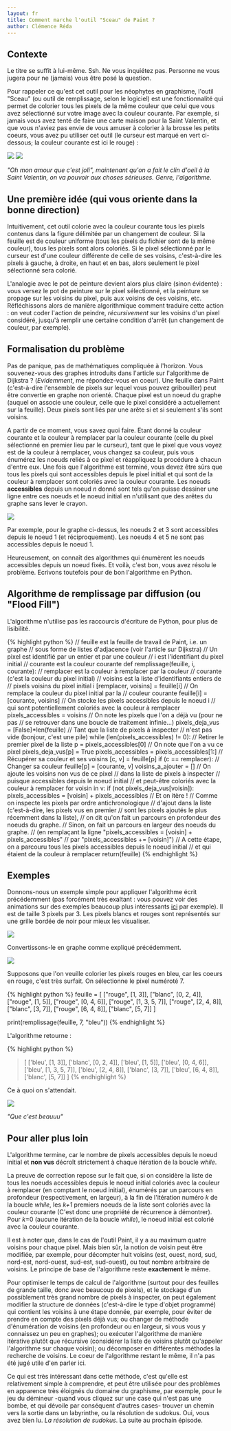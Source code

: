 ```yaml
---
layout: fr
title: Comment marche l'outil "Sceau" de Paint ?
author: Clémence Réda
---
```


## Contexte

Le titre se suffit à lui-même. Ssh. Ne vous inquiétez pas. Personne ne vous jugera pour ne (jamais) vous être posé la question.

Pour rappeler ce qu'est cet outil pour les néophytes en graphisme, l'outil "Sceau" (ou outil de remplissage, selon le logiciel) est une fonctionnalité qui permet de colorier tous les pixels de la même couleur que celui que vous avez sélectionné sur votre image avec la couleur courante. Par exemple, si jamais vous avez tenté de faire une carte maison pour la Saint Valentin, et que vous n'aviez pas envie de vous amuser à colorier à la brosse les petits coeurs, vous avez pu utiliser cet outil (le curseur est marqué en vert ci-dessous; la couleur courante est ici le rouge) :

<img src="/fr/images/paint/jeveuxcolorier.png" style="float: center"/>

<img src="/fr/images/paint/cestcolorie.png" style="float: center"/>

*"Oh mon amour que c'est joli", maintenant qu'on a fait le clin d'oeil à la Saint Valentin, on va pouvoir aux choses sérieuses. Genre, l'algorithme.*

## Une première idée (qui vous oriente dans la bonne direction)

Intuitivement, cet outil colorie avec la couleur courante tous les pixels contenus dans la figure délimitée par un changement de couleur. Si la feuille est de couleur uniforme (tous les pixels du fichier sont de la même couleur), tous les pixels sont alors coloriés. Si le pixel sélectionné par le curseur est d'une couleur différente de celle de ses voisins, c'est-à-dire les pixels à gauche, à droite, en haut et en bas, alors seulement le pixel sélectionné sera colorié. 

L'analogie avec le pot de peinture devient alors plus claire (sinon évidente) : vous versez le pot de peinture sur le pixel sélectionné, et la peinture se propage sur les voisins du pixel, puis aux voisins de ces voisins, etc. Réfléchissons alors de manière algorithmique comment traduire cette action : on veut coder l'action de peindre, *récursivement* sur les voisins d'un pixel considéré, jusqu'à remplir une certaine condition d'arrêt (un changement de couleur, par exemple).

## Formalisation du problème

Pas de panique, pas de mathématiques compliquée à l'horizon. Vous souvenez-vous des graphes introduits dans l'article sur l'algorithme de Dijkstra ? (*Evidemment*, me répondez-vous en coeur). Une feuille dans Paint (c'est-à-dire l'ensemble de pixels sur lequel vous pouvez gribouiller) peut être convertie en graphe non orienté. Chaque pixel est un noeud du graphe (auquel on associe une couleur, celle que le pixel considéré a actuellement sur la feuille). Deux pixels sont liés par une arête si et si seulement s'ils sont voisins. 

A partir de ce moment, vous savez quoi faire. Etant donné la couleur courante et la couleur à remplacer par la couleur courante (celle du pixel sélectionné en premier lieu par le curseur), tant que le pixel que vous voyez est de la couleur à remplacer, vous changez sa couleur, puis vous énumérez les noeuds reliés à ce pixel et réappliquez la procédure à chacun d'entre eux. Une fois que l'algorithme est terminé, vous devez être sûrs que tous les pixels qui sont accessibles depuis le pixel initial et qui sont de la couleur à remplacer sont coloriés avec la couleur courante. Les noeuds **accessibles** depuis un noeud *n* donné sont tels qu'on puisse dessiner une ligne entre ces noeuds et le noeud initial en n'utilisant que des arêtes du graphe sans lever le crayon.

<img src="/fr/images/paint/ex2.png" style="float: center"/>

Par exemple, pour le graphe ci-dessus, les noeuds 2 et 3 sont accessibles depuis le noeud 1 (et réciproquement). Les noeuds 4 et 5 ne sont pas accessibles depuis le noeud 1.

Heureusement, on connaît des algorithmes qui énumèrent les noeuds accessibles depuis un noeud fixés. Et voilà, c'est bon, vous avez résolu le problème. Ecrivons toutefois pour de bon l'algorithme en Python.

## Algorithme de remplissage par diffusion (ou "Flood Fill")

L'algorithme n'utilise pas les raccourcis d'écriture de Python, pour plus de lisibilité.

{% highlight python %}
// feuille est la feuille de travail de Paint, i.e. un graphe
// sous forme de listes d'adjacence (voir l'article sur Dijkstra)
// Un pixel est identifié par un entier et par une couleur
// i est l'identifiant du pixel initial
// courante est la couleur courante 
def remplissage(feuille, i, courante):
	// remplacer est la couleur à remplacer par la couleur
	// courante (c'est la couleur du pixel initial)
	// voisins est la liste d'identifiants entiers de 
	// pixels voisins du pixel initial i
	[remplacer, voisins] = feuille[i]
	// On remplace la couleur du pixel initial par la
	// couleur courante
	feuille[i] = [courante, voisins]
	// On stocke les pixels accessibles depuis le noeud i
	// qui sont potentiellement coloriés avec la couleur à remplacer
	pixels_accessibles = voisins
	// On note les pixels que l'on a déjà vu (pour ne pas 
	// se retrouver dans une boucle de traitement infinie...)
	pixels_deja_vus = [False]*len(feuille)
	// Tant que la liste de pixels à inspecter 
	// n'est pas vide (bonjour, c'est une pile)
	while (len(pixels_accessibles) != 0):
		// Retirer le premier pixel de la liste
		p = pixels_accessibles[0]
		// On note que l'on a vu ce pixel
		pixels_deja_vus[p] = True
		pixels_accessibles = pixels_accessibles[1:]
		// Récupérer sa couleur et ses voisins
		[c, v] = feuille[p]
		if (c == remplacer):
			// Changer sa couleur
			feuille[p] = [courante, v]
			voisins_a_ajouter = []
			// On ajoute les voisins non vus de ce pixel
			// dans la liste de pixels à inspecter
			// puisque accessibles depuis le noeud initial
			// et peut-être coloriés avec la couleur à remplacer
			for voisin in v:
				if (not pixels_deja_vus[voisin]):
					pixels_accessibles = [voisin] + pixels_accessibles
		// Et on itère !
		// Comme on inspecte les pixels par ordre antichronologique 
		// d'ajout dans la liste (c'est-à-dire, les pixels vus en premier
		// sont les pixels ajoutés le plus récemment dans la liste), 
		// on dit qu'on fait un parcours en profondeur des noeuds du graphe.
		// Sinon, on fait un parcours en largeur des noeuds du graphe.
		// (en remplaçant la ligne "pixels_accessibles = [voisin] + pixels_accessibles"
		// par "pixels_accessibles += [voisin]")
	// A cette étape, on a parcouru tous les pixels accessibles depuis le noeud initial
	// et qui étaient de la couleur à remplacer
	return(feuille)
{% endhighlight %}

## Exemples

Donnons-nous un exemple simple pour appliquer l'algorithme écrit précédemment (pas forcément très exaltant : vous pouvez voir des animations sur des exemples beaucoup plus intéressants [ici](https://en.wikipedia.org/wiki/Flood_fill) par exemple). Il est de taille 3 pixels par 3. Les pixels blancs et rouges sont représentés sur une grille bordée de noir pour mieux les visualiser.

<img src="/fr/images/paint/ex.png" style="float: center"/>

Convertissons-le en graphe comme expliqué précédemment.

<img src="/fr/images/paint/graph.png" style="float: center"/>

Supposons que l'on veuille colorier les pixels rouges en bleu, car les coeurs en rouge, c'est très surfait. On sélectionne le pixel numéroté 7.

{% highlight python %}
feuille = [
	["rouge", [1, 3]],
	["blanc", [0, 2, 4]],
	["rouge", [1, 5]],
	["rouge", [0, 4, 6]],
	["rouge", [1, 3, 5, 7]],
	["rouge", [2, 4, 8]],
	["blanc", [3, 7]],
	["rouge", [6, 4, 8]],
	["blanc", [5, 7]]
]

print(remplissage(feuille, 7, "bleu"))
{% endhighlight %}

L'algorithme retourne :

{% highlight python %}
> [
	['bleu', [1, 3]], 
	['blanc', [0, 2, 4]], 
	['bleu', [1, 5]], 
	['bleu', [0, 4, 6]], 
	['bleu', [1, 3, 5, 7]], 
	['bleu', [2, 4, 8]], 
	['blanc', [3, 7]], 
	['bleu', [6, 4, 8]], 
	['blanc', [5, 7]]
]
{% endhighlight %}

Ce à quoi on s'attendait.

<img src="/fr/images/paint/graph2.png" style="float: center"/>

*"Que c'est beauuu"*

## Pour aller plus loin

L'algorithme termine, car le nombre de pixels accessibles depuis le noeud initial et **non vus** décroît strictement à chaque itération de la boucle *while*.

La preuve de correction repose sur le fait que, si on considère la liste de tous les noeuds accessibles depuis le noeud initial coloriés avec la couleur à remplacer (en comptant le noeud initial), énumérés par un parcours en profondeur (respectivement, en largeur), à la fin de l'itération numéro *k* de la boucle *while*, les *k+1* premiers noeuds de la liste sont coloriés avec la couleur courante (C'est donc une propriété de récurrence à démontrer). Pour *k*=0 (aucune itération de la boucle *while*), le noeud initial est colorié avec la couleur courante.

Il est à noter que, dans le cas de l'outil Paint, il y a au maximum quatre voisins pour chaque pixel. Mais bien sûr, la notion de voisin peut être modifiée, par exemple, pour décompter huit voisins (est, ouest, nord, sud, nord-est, nord-ouest, sud-est, sud-ouest), ou tout nombre arbitraire de voisins. Le principe de base de l'algorithme reste **exactement** le même.

Pour optimiser le temps de calcul de l'algorithme (surtout pour des feuilles de grande taille, donc avec beaucoup de pixels), et le stockage d'un possiblement très grand nombre de pixels à inspecter, on peut également modifier la structure de données (c'est-à-dire le type d'objet programmé) qui contient les voisins à une étape donnée, par exemple, pour éviter de prendre en compte des pixels déjà vus; ou changer de méthode d'énumération de voisins (en profondeur ou en largeur, si vous vous y connaissez un peu en graphes); ou exécuter l'algorithme de manière itérative plutôt que récursive (considérer la liste de voisins plutôt qu'appeler l'algorithme sur chaque voisin); ou décomposer en différentes méthodes la recherche de voisins. Le coeur de l'algorithme restant le même, il n'a pas été jugé utile d'en parler ici. 

Ce qui est très intéressant dans cette méthode, c'est qu'elle est relativement simple à comprendre, et peut être utilisée pour des problèmes en apparence très éloignés du domaine du graphisme, par exemple, pour le jeu du démineur -quand vous cliquez sur une case qui n'est pas une bombe, et qui dévoile par conséquent d'autres cases- trouver un chemin vers la sortie dans un labyrinthe, ou la résolution de sudokus. Oui, vous avez bien lu. *La résolution de sudokus*. La suite au prochain épisode.


